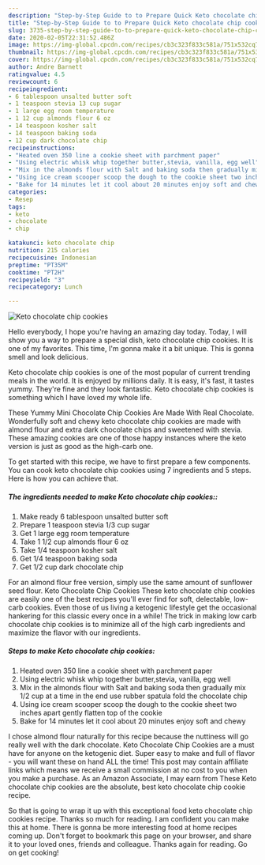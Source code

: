 ```yaml
---
description: "Step-by-Step Guide to to Prepare Quick Keto chocolate chip cookies"
title: "Step-by-Step Guide to to Prepare Quick Keto chocolate chip cookies"
slug: 3735-step-by-step-guide-to-to-prepare-quick-keto-chocolate-chip-cookies
date: 2020-02-05T22:31:52.486Z
image: https://img-global.cpcdn.com/recipes/cb3c323f833c581a/751x532cq70/keto-chocolate-chip-cookies-recipe-main-photo.jpg
thumbnail: https://img-global.cpcdn.com/recipes/cb3c323f833c581a/751x532cq70/keto-chocolate-chip-cookies-recipe-main-photo.jpg
cover: https://img-global.cpcdn.com/recipes/cb3c323f833c581a/751x532cq70/keto-chocolate-chip-cookies-recipe-main-photo.jpg
author: Andre Barnett
ratingvalue: 4.5
reviewcount: 6
recipeingredient:
- 6 tablespoon unsalted butter soft
- 1 teaspoon stevia 13 cup sugar
- 1 large egg room temperature
- 1 12 cup almonds flour 6 oz
- 14 teaspoon kosher salt
- 14 teaspoon baking soda
- 12 cup dark chocolate chip
recipeinstructions:
- "Heated oven 350 line a cookie sheet with parchment paper"
- "Using electric whisk whip together butter,stevia, vanilla, egg well"
- "Mix in the almonds flour with Salt and baking soda then gradually mix 1/2 cup at a time in the end use rubber spatula fold the chocolate chip"
- "Using ice cream scooper scoop the dough to the cookie sheet two inches apart gently flatten top of the cookie"
- "Bake for 14 minutes let it cool about 20 minutes enjoy soft and chewy"
categories:
- Resep
tags:
- keto
- chocolate
- chip

katakunci: keto chocolate chip
nutrition: 215 calories
recipecuisine: Indonesian
preptime: "PT35M"
cooktime: "PT2H"
recipeyield: "3"
recipecategory: Lunch

---
```



![Keto chocolate chip cookies](https://img-global.cpcdn.com/recipes/cb3c323f833c581a/751x532cq70/keto-chocolate-chip-cookies-recipe-main-photo.jpg)

Hello everybody, I hope you're having an amazing day today. Today, I will show you a way to prepare a special dish, keto chocolate chip cookies. It is one of my favorites. This time, I'm gonna make it a bit unique. This is gonna smell and look delicious.

Keto chocolate chip cookies is one of the most popular of current trending meals in the world. It is enjoyed by millions daily. It is easy, it's fast, it tastes yummy. They're fine and they look fantastic. Keto chocolate chip cookies is something which I have loved my whole life.

These Yummy Mini Chocolate Chip Cookies Are Made With Real Chocolate. Wonderfully soft and chewy keto chocolate chip cookies are made with almond flour and extra dark chocolate chips and sweetened with stevia. These amazing cookies are one of those happy instances where the keto version is just as good as the high-carb one.


To get started with this recipe, we have to first prepare a few components. You can cook keto chocolate chip cookies using 7 ingredients and 5 steps. Here is how you can achieve that.

##### The ingredients needed to make Keto chocolate chip cookies::

1. Make ready 6 tablespoon unsalted butter soft
1. Prepare 1 teaspoon stevia 1/3 cup sugar
1. Get 1 large egg room temperature
1. Take 1 1/2 cup almonds flour 6 oz
1. Take 1/4 teaspoon kosher salt
1. Get 1/4 teaspoon baking soda
1. Get 1/2 cup dark chocolate chip


For an almond flour free version, simply use the same amount of sunflower seed flour. Keto Chocolate Chip Cookies These keto chocolate chip cookies are easily one of the best recipes you&#39;ll ever find for soft, delectable, low-carb cookies. Even those of us living a ketogenic lifestyle get the occasional hankering for this classic every once in a while! The trick in making low carb chocolate chip cookies is to minimize all of the high carb ingredients and maximize the flavor with our ingredients. 

##### Steps to make Keto chocolate chip cookies:

1. Heated oven 350 line a cookie sheet with parchment paper
1. Using electric whisk whip together butter,stevia, vanilla, egg well
1. Mix in the almonds flour with Salt and baking soda then gradually mix 1/2 cup at a time in the end use rubber spatula fold the chocolate chip
1. Using ice cream scooper scoop the dough to the cookie sheet two inches apart gently flatten top of the cookie
1. Bake for 14 minutes let it cool about 20 minutes enjoy soft and chewy


I chose almond flour naturally for this recipe because the nuttiness will go really well with the dark chocolate. Keto Chocolate Chip Cookies are a must have for anyone on the ketogenic diet. Super easy to make and full of flavor - you will want these on hand ALL the time! This post may contain affiliate links which means we receive a small commission at no cost to you when you make a purchase. As an Amazon Associate, I may earn from These Keto chocolate chip cookies are the absolute, best keto chocolate chip cookie recipe. 

So that is going to wrap it up with this exceptional food keto chocolate chip cookies recipe. Thanks so much for reading. I am confident you can make this at home. There is gonna be more interesting food at home recipes coming up. Don't forget to bookmark this page on your browser, and share it to your loved ones, friends and colleague. Thanks again for reading. Go on get cooking!
